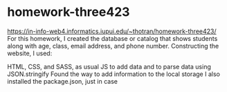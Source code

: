 # homework-three423

https://in-info-web4.informatics.iupui.edu/~thotran/homework-three423/ For this homework, I created the database or catalog that shows students along with age, class, email address, and phone number. Constructing the website, I used:

HTML, CSS, and SASS, as usual JS to add data and to parse data using JSON.stringify Found the way to add information to the local storage I also installed the package.json, just in case
